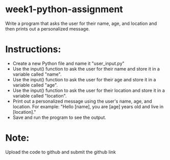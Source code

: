 # week1-python-assignment
Write a program that asks the user for their name, age, and location and then prints out a personalized message.




# Instructions:
- Create a new Python file and name it "user_input.py"
- Use the input() function to ask the user for their name and store it in a variable called "name".
- Use the input() function to ask the user for their age and store it in a variable called "age".
- Use the input() function to ask the user for their location and store it in a variable called "location".
- Print out a personalized message using the user's name, age, and location. For example: "Hello [name], you are [age] years old and live in [location]."
- Save and run the program to see the output.


# Note: 
Upload the code to github and submit the github link